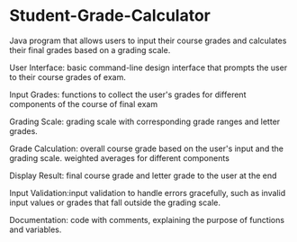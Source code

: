 # Student-Grade-Calculator
Java program that allows users to input their course grades and calculates their final grades based on a grading scale.


User Interface: basic command-line design interface that prompts the user to their course grades of exam.
                
Input Grades: functions to collect the user's grades for different components of the course of final exam

Grading Scale:  grading scale with corresponding grade ranges and letter grades.

Grade Calculation: overall course grade based on the user's input and the grading scale. weighted averages for different components

Display Result: final course grade and letter grade to the user at the end

Input Validation:input validation to handle errors gracefully, such as invalid input values or grades that fall outside the grading scale.

Documentation: code with comments, explaining the purpose of functions and variables. 
